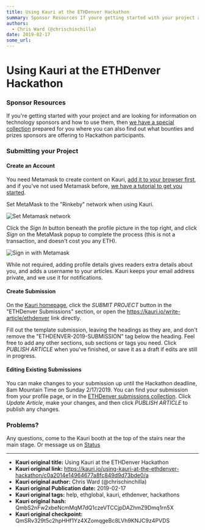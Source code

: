 ```yaml
---
title: Using Kauri at the ETHDenver Hackathon
summary: Sponsor Resources If youre getting started with your project and are looking for information on technology sponsors and how to use them, then we have a special collection prepared for you where you can also find out what bounties and prizes sponsors are offering to Hackathon participants. Submitting your Project Create an Account You need Metamask to create content on Kauri, add it to your browser first, and if youve not used Metamask before, we have a tutorial to get you started. Set MetaMask t
authors:
  - Chris Ward (@chrischinchilla)
date: 2019-02-17
some_url: 
---
```


# Using Kauri at the ETHDenver Hackathon


### Sponsor Resources

If you're getting started with your project and are looking for information on technology sponsors and how to use them, then [we have a special collection](https://kauri.io/collection/5c4b1b5b92371c00018db874/ethdenver) prepared for you where you can also find out what bounties and prizes sponsors are offering to Hackathon participants.

### Submitting your Project

#### Create an Account

You need Metamask to create content on Kauri, [add it to your browser first](https://metamask.io), and if you've not used Metamask before, [we have a tutorial to get you started](https://kauri.io/article/2a587f3962044515937a8105cfa1568c/v3/metamask-interact-with-ethereum-in-your-browser).

Set MetaMask to the "Rinkeby" network when using Kauri.

![Set Metamask network](https://i.imgur.com/d6HWSkr.gif)

Click the _Sign In_ button beneath the profile picture in the top right, and click _Sign_ on the MetaMask popup to complete the process (this is not a transaction, and doesn't cost you any ETH).

![Sign in with Metamask](https://i.imgur.com/6ssswZH.gif)

While not required, adding profile details gives readers extra details about you, and adds a username to your articles. Kauri keeps your email address private, and we use it for notifications.

#### Create Submission

On the [Kauri homepage](https://kauri.io), click the _SUBMIT PROJECT_ button in the "ETHDenver Submissions" section, or open the <https://kauri.io/write-article/ethdenver> link directly.

Fill out the template submission, leaving the headings as they are, and don't remove the "ETHDENVER-2019-SUBMISSION" tag below the heading. Feel free to add any other sections, sub sections or tags you need. Click _PUBLISH ARTICLE_ when you've finished, or save it as a draft if edits are still in progress.

#### Editing Existing Submissions

You can make changes to your submission up until the Hackathon deadline, 8am Mountain Time on Sunday 2/17/2019. You can find your submission from your profile page, or in the [ETHDenver submissions collection](https://kauri.io/collection/5c5d8d27cc2d870001b6f741/ethdenver-2019-submissions). Click _Update Article_, make your changes, and then click _PUBLISH ARTICLE_ to publish any changes.

### Problems?
Any questions, come to the Kauri booth at the top of the stairs near the main stage. Or message us on [Status](https://get.status.im/chat/public/kauri)


---

- **Kauri original title:** Using Kauri at the ETHDenver Hackathon
- **Kauri original link:** https://kauri.io/using-kauri-at-the-ethdenver-hackathon/c0a2014e14964677a8fc849d9d73bde0/a
- **Kauri original author:** Chris Ward (@chrischinchilla)
- **Kauri original Publication date:** 2019-02-17
- **Kauri original tags:** help, ethglobal, kauri, ethdenver, hackathons
- **Kauri original hash:** QmbS2nFw2xbeNcmMqM7dQ1czeVTCCjpDAZhmZ9Dmq1rn5X
- **Kauri original checkpoint:** QmSRv329t5c2hpHHf1Yz4XZomqgeBc8LVh9KNJC9z4PVDS



